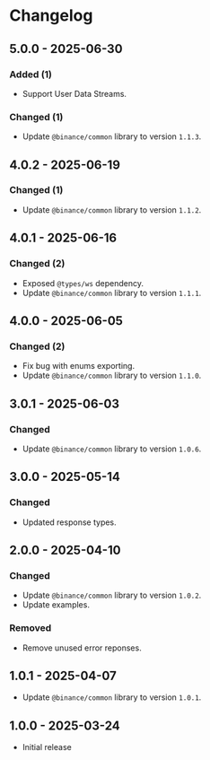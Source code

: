 # Changelog

## 5.0.0 - 2025-06-30

### Added (1)

- Support User Data Streams.

### Changed (1)

- Update `@binance/common` library to version `1.1.3`.

## 4.0.2 - 2025-06-19

### Changed (1)

- Update `@binance/common` library to version `1.1.2`.

## 4.0.1 - 2025-06-16

### Changed (2)

- Exposed `@types/ws` dependency.
- Update `@binance/common` library to version `1.1.1`.

## 4.0.0 - 2025-06-05

### Changed (2)

- Fix bug with enums exporting.
- Update `@binance/common` library to version `1.1.0`.

## 3.0.1 - 2025-06-03

### Changed

- Update `@binance/common` library to version `1.0.6`.

## 3.0.0 - 2025-05-14

### Changed

- Updated response types.

## 2.0.0 - 2025-04-10

### Changed

- Update `@binance/common` library to version `1.0.2`.
- Update examples.

### Removed

- Remove unused error reponses.

## 1.0.1 - 2025-04-07

- Update `@binance/common` library to version `1.0.1`.

## 1.0.0 - 2025-03-24

- Initial release
